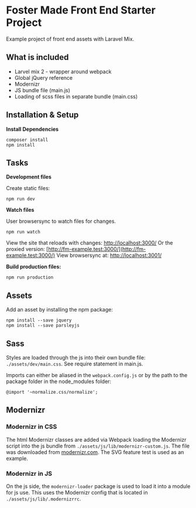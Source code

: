 # Foster Made Front End Starter Project

Example project of front end assets with Laravel Mix.

## What is included

* Larvel mix 2 - wrapper around webpack
* Global jQuery reference
* Modernizr
* JS bundle file (main.js)
* Loading of scss files in separate bundle (main.css)

## Installation & Setup
**Install Dependencies**
```
composer install
npm install
```

## Tasks

**Development files**

Create static files:
```
npm run dev
```
**Watch files**

User browsersync to watch files for changes.
```
npm run watch
```

View the site that reloads with changes: [http://localhost:3000/](http://localhost:3000/)
Or the proxied version: [http://fm-example.test:3000/](http://fm-example.test:3000/)
View browsersync at: [http://localhost:3001/](http://localhost:3001/)

**Build production files:**
```
npm run production
```

## Assets
Add an asset by installing the npm package:
```
npm install --save jquery
npm install --save parsleyjs
```

## Sass
Styles are loaded through the js into their own bundle file: `./assets/dev/main.css`.
See require statement in main.js.

Imports can either be aliased in the `webpack.config.js` or by the path to the package folder in the node_modules folder:
```
@import '~normalize.css/normalize';
```

## Modernizr
### Modernizr in CSS
The html Modernizr classes are added via Webpack loading the Modernizr script into the js bundle from `./assets/js/lib/modernizr-custom.js`. The file was downloaded from [modernizr.com](https://modernizr.com/download?svg-dontmin-printshiv-setclasses-shiv). The SVG feature test is used as an example.

### Modernizr in JS
On the js side, the `modernizr-loader` package is used to load it into a module for js use. This uses the Modernizr config that is located in `./assets/js/lib/.modernizrrc`.

